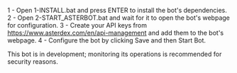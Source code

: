 1 - Open 1-INSTALL.bat and press ENTER to install the bot's dependencies.
2 - Open 2-START_ASTERBOT.bat and wait for it to open the bot's webpage for configuration.
3 - Create your API keys from https://www.asterdex.com/en/api-management and add them to the bot's webpage.
4 - Configure the bot by clicking Save and then Start Bot.

This bot is in development; monitoring its operations is recommended for security reasons.
